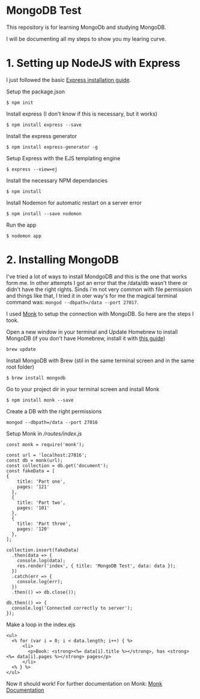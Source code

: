 # MongoDB Test
This repository is for learning MongoDb and studying MongoDB.

I will be documenting all my steps to show you my learing curve.

# 1. Setting up NodeJS with Express
I just followed the basic [Express installation guide](http://expressjs.com/en/starter/installing.html).

Setup the package.json
```
$ npm init
```

Install express (I don't know if this is necessary, but it works)
```
$ npm install express --save
```

Install the express generator
```
$ npm install express-generator -g
```

Setup Express with the EJS templating engine
```
$ express --view=ej
```

Install the necessary NPM dependancies
```
$ npm install
```

Install Nodemon for automatic restart on a server error
```
$ npm install --save nodemon
```

Run the app
```
$ nodemon app
```

# 2. Installing MongoDB
I've tried a lot of ways to install MondgoDB and this is the one that works form me. In other attempts I got an error that the /data/db wasn't there or didn't have the right rights. Sinds i'm not very common with file permission and things like that, I tried it in oter way's for me the magical terminal command was: ``` mongod --dbpath=/data --port 27017 ```.

I used [Monk](https://automattic.github.io/monk/docs/GETTING_STARTED.html) to setup the connection with MongoDB.
So here are the steps I took.

Open a new window in your terminal and Update Homebrew to install MongoDB (if you don't have Homebrew, install it with [this guide](http://brew.sh/))
```
brew update
```

Install MongoDB with Brew (stil in the same terminal screen and in the same root folder)
```
$ brew install mongodb
```

Go to your project dir in your terminal screen and install Monk
```
$ npm install monk --save
```

Create a DB with the right permissions
```
mongod --dbpath=/data --port 27016
```

Setup Monk in */routes/index.js*
```
const monk = require('monk');

const url = 'localhost:27016';
const db = monk(url);
const collection = db.get('document');
const fakeData = [
{
    title: 'Part one',
    pages: '121'
  },
  {
    title: 'Part two',
    pages: '101'
  },
  {
    title: 'Part three',
    pages: '120'
  },
];

collection.insert(fakeData)
  .then(data => {
    console.log(data);
    res.render('index', { title: 'MongoDB Test', data: data });
  })
  .catch(err => {
    console.log(err);
  })
  .then(() => db.close());

db.then(() => {
  console.log('Connected correctly to server');
});
```

Make a loop in the index.ejs
```
<ul>
  <% for (var i = 0; i < data.length; i++) { %>
      <li>
        <p>Book: <strong><%= data[i].title %></strong>, has <strong><%= data[i].pages %></strong> pages</p>
      </li>
  <% } %>
</ul>
```

Now it should work!
For further documentation on Monk: [Monk Documentation](https://automattic.github.io/monk/)
